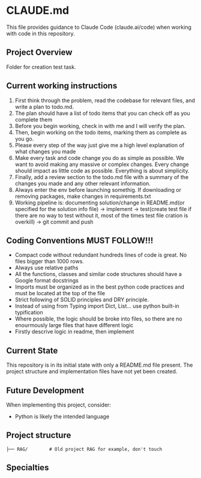 # CLAUDE.md

This file provides guidance to Claude Code (claude.ai/code) when working with code in this repository.

## Project Overview

Folder for creation test task.

## Current working instructions
1. First think through the problem, read the codebase for relevant files, and write a plan to todo.md.
2. The plan should have a list of todo items that you can check off as you complete them
3. Before you begin working, check in with me and I will verify the plan.
4. Then, begin working on the todo items, marking them as complete as you go.
5. Please every step of the way just give me a high level explanation of what changes you made
6. Make every task and code change you do as simple as possible. We want to avoid making any massive or complex changes. Every change should impact as little code as possible. Everything is about simplicity.
7. Finally, add a review section to the todo.md file with a summary of the changes you made and any other relevant information.
8. Always enter the env before launching somethig. If downloading or removing packages, make changes in requirements.txt
9. Working pipeline is: documenting solution/change in README.md(or specified for the solution info file) -> implement -> test(create test file if there are no way to test without it, most of the times test file cration is overkill) -> git commit and push

## Coding Conventions MUST FOLLOW!!!

- Compact code without redundant hundreds lines of code is great. No files bigger than 1000 rows.
- Always use relative paths
- All the functions, classes and similar code structures should have a Google format docstrings
- Imports must be organized as in the best python code practices and must be located at the top of the file
- Strict following of SOLID principles and DRY principle.
- Instead of using from Typing import Dict, List... use python built-in typification
- Where possible, the logic should be broke into files, so there are no enourmously large files that have different logic
- Firstly descrive logic in readme, then implement

## Current State

This repository is in its initial state with only a README.md file present. The project structure and implementation files have not yet been created.

## Future Development

When implementing this project, consider:
- Python is likely the intended language

## Project structure
```
├── RAG/        # Old project RAG for example, don't touch
```

## Specialties

